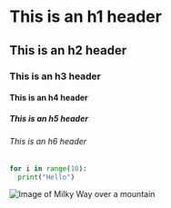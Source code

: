 # This is an h1 header
## This is an h2 header
### This is an h3 header
#### This is an h4 header
##### This is an h5 header
###### This is an h6 header

``` python
for i in range(10):
  print("Hello")
```

![Image of Milky Way over a mountain](https://unsplash.com/photos/8CunQ9GcUwo/download?ixid=M3wxMjA3fDB8MXxhbGx8NjR8fHx8fHx8fDE3NjA4ODQ5NzV8&force=true&w=1920)

